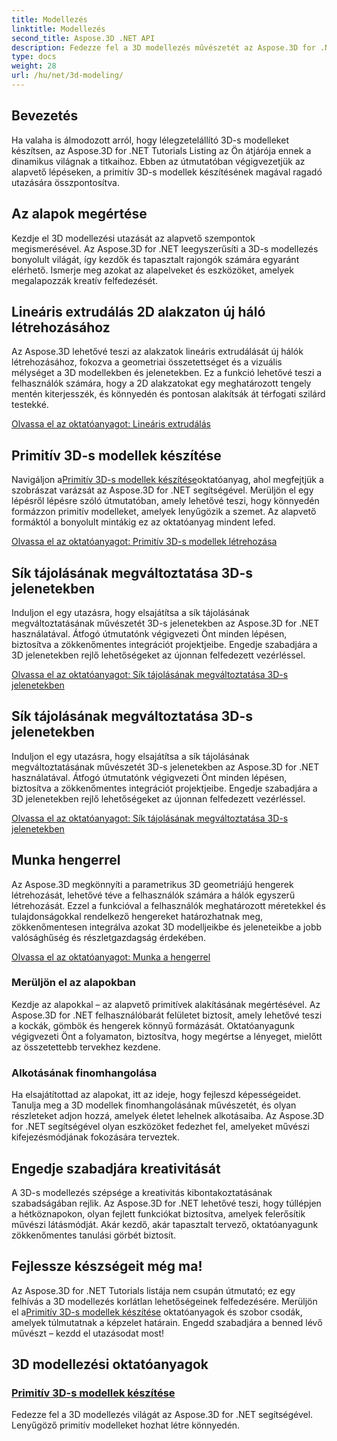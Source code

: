 ```yaml
---
title: Modellezés
linktitle: Modellezés
second_title: Aspose.3D .NET API
description: Fedezze fel a 3D modellezés művészetét az Aspose.3D for .NET segítségével! Ebben az átfogó oktatóanyagban könnyedén készíthet elragadó primitív modelleket. Engedje szabadjára kreativitását még ma.
type: docs
weight: 28
url: /hu/net/3d-modeling/
---
```


## Bevezetés

Ha valaha is álmodozott arról, hogy lélegzetelállító 3D-s modelleket készítsen, az Aspose.3D for .NET Tutorials Listing az Ön átjárója ennek a dinamikus világnak a titkaihoz. Ebben az útmutatóban végigvezetjük az alapvető lépéseken, a primitív 3D-s modellek készítésének magával ragadó utazására összpontosítva.

## Az alapok megértése

Kezdje el 3D modellezési utazását az alapvető szempontok megismerésével. Az Aspose.3D for .NET leegyszerűsíti a 3D-s modellezés bonyolult világát, így kezdők és tapasztalt rajongók számára egyaránt elérhető. Ismerje meg azokat az alapelveket és eszközöket, amelyek megalapozzák kreatív felfedezését.

## Lineáris extrudálás 2D alakzaton új háló létrehozásához

Az Aspose.3D lehetővé teszi az alakzatok lineáris extrudálását új hálók létrehozásához, fokozva a geometriai összetettséget és a vizuális mélységet a 3D modellekben és jelenetekben. Ez a funkció lehetővé teszi a felhasználók számára, hogy a 2D alakzatokat egy meghatározott tengely mentén kiterjesszék, és könnyedén és pontosan alakítsák át térfogati szilárd testekké.

[Olvassa el az oktatóanyagot: Lineáris extrudálás](./linear-extrusion/)

## Primitív 3D-s modellek készítése

 Navigáljon a[Primitív 3D-s modellek készítése](./primitive-3d-models/)oktatóanyag, ahol megfejtjük a szobrászat varázsát az Aspose.3D for .NET segítségével. Merüljön el egy lépésről lépésre szóló útmutatóban, amely lehetővé teszi, hogy könnyedén formázzon primitív modelleket, amelyek lenyűgözik a szemet. Az alapvető formáktól a bonyolult mintákig ez az oktatóanyag mindent lefed.

[Olvassa el az oktatóanyagot: Primitív 3D-s modellek létrehozása](./primitive-3d-models/)

## Sík tájolásának megváltoztatása 3D-s jelenetekben

Induljon el egy utazásra, hogy elsajátítsa a sík tájolásának megváltoztatásának művészetét 3D-s jelenetekben az Aspose.3D for .NET használatával. Átfogó útmutatónk végigvezeti Önt minden lépésen, biztosítva a zökkenőmentes integrációt projektjeibe. Engedje szabadjára a 3D jelenetekben rejlő lehetőségeket az újonnan felfedezett vezérléssel.

[Olvassa el az oktatóanyagot: Sík tájolásának megváltoztatása 3D-s jelenetekben](./change-plane-orientation/)

## Sík tájolásának megváltoztatása 3D-s jelenetekben

Induljon el egy utazásra, hogy elsajátítsa a sík tájolásának megváltoztatásának művészetét 3D-s jelenetekben az Aspose.3D for .NET használatával. Átfogó útmutatónk végigvezeti Önt minden lépésen, biztosítva a zökkenőmentes integrációt projektjeibe. Engedje szabadjára a 3D jelenetekben rejlő lehetőségeket az újonnan felfedezett vezérléssel.

[Olvassa el az oktatóanyagot: Sík tájolásának megváltoztatása 3D-s jelenetekben](./change-plane-orientation/)


## Munka hengerrel

Az Aspose.3D megkönnyíti a parametrikus 3D geometriájú hengerek létrehozását, lehetővé téve a felhasználók számára a hálók egyszerű létrehozását. Ezzel a funkcióval a felhasználók meghatározott méretekkel és tulajdonságokkal rendelkező hengereket határozhatnak meg, zökkenőmentesen integrálva azokat 3D modelljeikbe és jeleneteikbe a jobb valósághűség és részletgazdagság érdekében.

[Olvassa el az oktatóanyagot: Munka a hengerrel](./working-with-cylinder/)



### Merüljön el az alapokban

Kezdje az alapokkal – az alapvető primitívek alakításának megértésével. Az Aspose.3D for .NET felhasználóbarát felületet biztosít, amely lehetővé teszi a kockák, gömbök és hengerek könnyű formázását. Oktatóanyagunk végigvezeti Önt a folyamaton, biztosítva, hogy megértse a lényeget, mielőtt az összetettebb tervekhez kezdene.

### Alkotásának finomhangolása

Ha elsajátítottad az alapokat, itt az ideje, hogy fejleszd képességeidet. Tanulja meg a 3D modellek finomhangolásának művészetét, és olyan részleteket adjon hozzá, amelyek életet lehelnek alkotásaiba. Az Aspose.3D for .NET segítségével olyan eszközöket fedezhet fel, amelyeket művészi kifejezésmódjának fokozására terveztek.

## Engedje szabadjára kreativitását

A 3D-s modellezés szépsége a kreativitás kibontakoztatásának szabadságában rejlik. Az Aspose.3D for .NET lehetővé teszi, hogy túllépjen a hétköznapokon, olyan fejlett funkciókat biztosítva, amelyek felerősítik művészi látásmódját. Akár kezdő, akár tapasztalt tervező, oktatóanyagunk zökkenőmentes tanulási görbét biztosít.

## Fejlessze készségeit még ma!

 Az Aspose.3D for .NET Tutorials listája nem csupán útmutató; ez egy felhívás a 3D modellezés korlátlan lehetőségeinek felfedezésére. Merüljön el a[Primitív 3D-s modellek készítése](./primitive-3d-models/) oktatóanyagok és szobor csodák, amelyek túlmutatnak a képzelet határain. Engedd szabadjára a benned lévő művészt – kezdd el utazásodat most!
## 3D modellezési oktatóanyagok
### [Primitív 3D-s modellek készítése](./primitive-3d-models/)
Fedezze fel a 3D modellezés világát az Aspose.3D for .NET segítségével. Lenyűgöző primitív modelleket hozhat létre könnyedén.